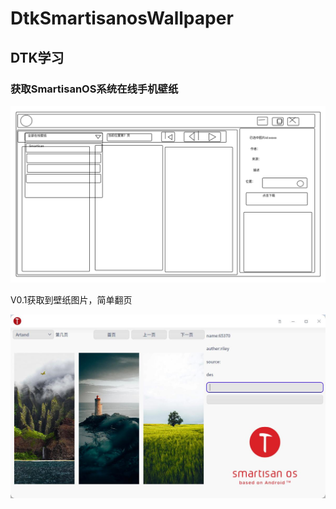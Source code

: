 # DtkSmartisanosWallpaper

## DTK学习

### 获取SmartisanOS系统在线手机壁纸

![设计图](https://github.com/houyawei-NO1/DtkSmartisanosWallpaper/blob/master/SmartisanOS壁纸下载器设计图.jpg)

V0.1获取到壁纸图片，简单翻页

![V0.1](https://github.com/houyawei-NO1/DtkSmartisanosWallpaper/blob/master/V0.1.jpg)
